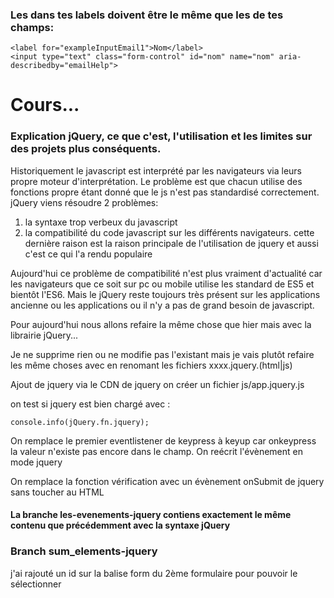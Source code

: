 ### Les <for> dans tes labels doivent être le même que les <id> de tes champs:
```
<label for="exampleInputEmail1">Nom</label>
<input type="text" class="form-control" id="nom" name="nom" aria-describedby="emailHelp">
```

# Cours...

### Explication jQuery, ce que c'est, l'utilisation et les limites sur des projets plus conséquents.
Historiquement le javascript est interprété par les navigateurs via leurs propre moteur d'interprétation. Le problème est que chacun utilise des fonctions propre étant donné que le js n'est pas standardisé correctement.
jQuery viens résoudre 2 problèmes:
1. la syntaxe trop verbeux du javascript 
2. la compatibilité du code javascript sur les différents navigateurs. cette dernière raison est la raison principale de l'utilisation de jquery et aussi c'est ce qui l'a rendu populaire

Aujourd'hui ce problème de compatibilité n'est plus vraiment d'actualité car les navigateurs que ce soit sur pc ou mobile utilise les standard de ES5 et bientôt l'ES6. Mais le jQuery reste toujours très présent sur les applications ancienne ou les applications ou il n'y a pas de grand besoin de javascript.

Pour aujourd'hui nous allons refaire la même chose que hier mais avec la librairie jQuery...

Je ne supprime rien ou ne modifie pas l'existant mais je vais plutôt refaire les même choses avec en renomant les fichiers xxxx.jquery.(html|js)

Ajout de jquery via le CDN de jquery
on créer un fichier js/app.jquery.js

on test si jquery est bien chargé avec :
```
console.info(jQuery.fn.jquery);
```

On remplace le premier eventlistener de keypress à keyup car onkeypress la valeur n'existe pas encore dans le champ.
On reécrit l'évènement en mode jquery


On remplace la fonction vérification avec un évènement onSubmit de jquery sans toucher au HTML

#### La branche les-evenements-jquery contiens exactement le même contenu que précédemment avec la syntaxe jQuery

### Branch sum_elements-jquery
j'ai rajouté un id sur la balise form du 2ème formulaire pour pouvoir le sélectionner

